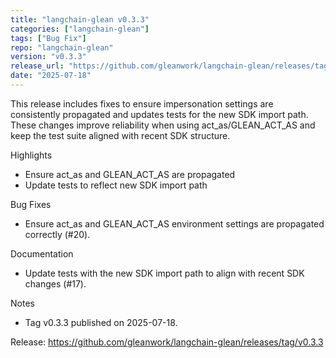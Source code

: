 ```yaml
---
title: "langchain-glean v0.3.3"
categories: ["langchain-glean"]
tags: ["Bug Fix"]
repo: "langchain-glean"
version: "v0.3.3"
release_url: "https://github.com/gleanwork/langchain-glean/releases/tag/v0.3.3"
date: "2025-07-18"
---
```

This release includes fixes to ensure impersonation settings are consistently propagated and updates tests for the new SDK import path. These changes improve reliability when using act_as/GLEAN_ACT_AS and keep the test suite aligned with recent SDK structure.

Highlights
- Ensure act_as and GLEAN_ACT_AS are propagated
- Update tests to reflect new SDK import path

Bug Fixes
- Ensure act_as and GLEAN_ACT_AS environment settings are propagated correctly (#20).

Documentation
- Update tests with the new SDK import path to align with recent SDK changes (#17).

Notes
- Tag v0.3.3 published on 2025-07-18.

Release: https://github.com/gleanwork/langchain-glean/releases/tag/v0.3.3
